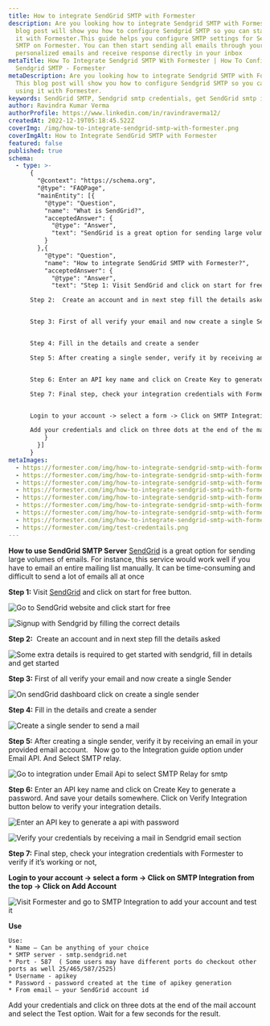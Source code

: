 ```yaml
---
title: How to integrate SendGrid SMTP with Formester
description: Are you looking how to integrate Sendgrid SMTP with Formester? This
  blog post will show you how to configure Sendgrid SMTP so you can start using
  it with Formester.This guide helps you configure SMTP settings for SendGrid
  SMTP on Formester. You can then start sending all emails through your
  personalized emails and receive response directly in your inbox
metaTitle: How To Integrate Sendgrid SMTP With Formester | How To Configure
  Sendgrid SMTP - Formester
metaDescription: Are you looking how to integrate Sendgrid SMTP with Formester?
  This blog post will show you how to configure Sendgrid SMTP so you can start
  using it with Formester.
keywords: SendGrid SMTP, Sendgrid smtp credentials, get SendGrid smtp integration
author: Ravindra Kumar Verma
authorProfile: https://www.linkedin.com/in/ravindraverma12/
createdAt: 2022-12-19T05:18:45.522Z
coverImg: /img/how-to-integrate-sendgrid-smtp-with-formester.png
coverImgAlt: How to Integrate SendGrid SMTP with Formester
featured: false
published: true
schema:
  - type: >-
      {
        "@context": "https://schema.org",
        "@type": "FAQPage",
        "mainEntity": [{
          "@type": "Question",
          "name": "What is SendGrid?",
          "acceptedAnswer": {
            "@type": "Answer",
            "text": "SendGrid is a great option for sending large volumes of emails. For instance, this service would work well if you have to email an entire mailing list manually. It can be time-consuming and difficult to send a lot of emails all at once."
          }
        },{
          "@type": "Question",
          "name": "How to integrate SendGrid SMTP with Formester?",
          "acceptedAnswer": {
            "@type": "Answer",
            "text": "Step 1: Visit SendGrid and click on start for free button.

      Step 2:  Create an account and in next step fill the details asked


      S﻿tep 3: First of all verify your email and now create a single Sender


      S﻿tep 4: Fill in the details and create a sender

      S﻿tep 5: After creating a single sender, verify it by receiving an email in your provided email account.   Now go to the Integration guide option under Email API. And Select SMTP relay.


      S﻿tep 6: Enter an API key name and click on Create Key to generate a password. And save your details somewhere. Click on Verify Integration button below to verify your integration details.

      Step 7: Final step, check your integration credentials with Formester to verify if it’s working or not.


      Login to your account -> select a form -> Click on SMTP Integration from the top -> Click on Add Account

      Add your credentials and click on three dots at the end of the mail account and select the Test option. Wait for a few seconds for the result."
          }
        }]
      }
metaImages:
  - https://formester.com/img/how-to-integrate-sendgrid-smtp-with-formester__home-screen.png
  - https://formester.com/img/how-to-integrate-sendgrid-smtp-with-formester__signup.png
  - https://formester.com/img/how-to-integrate-sendgrid-smtp-with-formester__some-extra-detail.png
  - https://formester.com/img/how-to-integrate-sendgrid-smtp-with-formester__dashboard.png
  - https://formester.com/img/how-to-integrate-sendgrid-smtp-with-formester__create-a-sender.png
  - https://formester.com/img/how-to-integrate-sendgrid-smtp-with-formester__goto-smtp-relay.png
  - https://formester.com/img/how-to-integrate-sendgrid-smtp-with-formester__create-api-key.png
  - https://formester.com/img/how-to-integrate-sendgrid-smtp-with-formester__verify.png
  - https://formester.com/img/test-credentails.png
---
```

**How to use SendGrid SMTP Server**
[SendGrid](https://sendgrid.com/ "SendGrid") is a great option for sending large volumes of emails. For instance, this service would work well if you have to email an entire mailing list manually. It can be time-consuming and difficult to send a lot of emails all at once

**Step 1:** Visit [SendGrid](https://sendgrid.com/ "SendGrid") and click on start for free button.

![Go to SendGrid website and click start for free](/img/how-to-integrate-sendgrid-smtp-with-formester__home-screen.png "Go to SendGrid website and click start for free")

![Signup with Sendgrid by filling the correct details](/img/how-to-integrate-sendgrid-smtp-with-formester__signup.png "Signup with Sendgrid by filling the correct details")

**Step 2:**  Create an account and in next step fill the details asked

![Some extra details is required to get started with sendgrid, fill in details and get started ](/img/how-to-integrate-sendgrid-smtp-with-formester__some-extra-detail.png "Some extra details is required to get started with sendgrid, fill in details and get started ")

**S﻿tep 3:** First of all verify your email and now create a single Sender

![On sendGrid dashboard click on create a single sender](/img/how-to-integrate-sendgrid-smtp-with-formester__dashboard.png "On sendGrid dashboard click on create a single sender")

**S﻿tep 4:** Fill in the details and create a sender

![Create a single sender to send a mail](/img/how-to-integrate-sendgrid-smtp-with-formester__create-a-sender.png "Create a single sender to send a mail")

**S﻿tep 5:** After creating a single sender, verify it by receiving an email in your provided email account.   Now go to the Integration guide option under Email API. And Select SMTP relay.

![Go to integration under Email Api to select SMTP Relay for smtp](/img/how-to-integrate-sendgrid-smtp-with-formester__goto-smtp-relay.png "Go to integration under Email Api to select SMTP Relay for smtp")

**S﻿tep 6:** Enter an API key name and click on Create Key to generate a password. And save your details somewhere. Click on Verify Integration button below to verify your integration details.

![Enter an API key to generate a api with password](/img/how-to-integrate-sendgrid-smtp-with-formester__create-api-key.png "Enter an API key to generate a api with password")

![Verify your credentials by receiving a mail in Sendgrid email section](/img/how-to-integrate-sendgrid-smtp-with-formester__verify.png "Verify your credentials by receiving a mail in Sendgrid email section")

**Step 7:** Final step, check your integration credentials with Formester to verify if it’s working or not,

**Login to your account -> select a form -> Click on SMTP Integration from the top -> Click on Add Account**

![Visit Formester and go to SMTP Integration to add your account and test it](/img/test-credentails.png "Visit Formester and go to SMTP Integration to add your account and test it")

**Use**

```
Use:
* Name – Can be anything of your choice
* SMTP server - smtp.sendgrid.net
* Port - 587  ( Some users may have different ports do checkout other ports as well 25/465/587/2525)
* Username - apikey
* Password - password created at the time of apikey generation
* From email – your SendGrid account id
```

Add your credentials and click on three dots at the end of the mail account and select the Test option. Wait for a few seconds for the result.